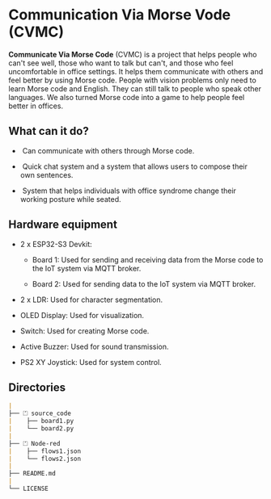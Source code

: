 # Communication Via Morse Vode (CVMC)

<b>Communicate Via Morse Code</b> (CVMC) is a project that helps people who can't see well, those who want to talk but can't, and those who feel uncomfortable in office settings. It helps them communicate with others and feel better by using Morse code. People with vision problems only need to learn Morse code and English. They can still talk to people who speak other languages. We also turned Morse code into a game to help people feel better in offices.

## What can it do?
- &nbsp;Can communicate with others through Morse code.
+ &nbsp;Quick chat system and a system that allows users to compose their own sentences.
- &nbsp;System that helps individuals with office syndrome change their working posture while seated.

## Hardware equipment
+ 2 x ESP32-S3 Devkit:
  - Board 1: Used for sending and receiving data from the Morse code to the IoT system via MQTT broker.
    
  - Board 2: Used for sending data to the IoT system via MQTT broker.
    
+ 2 x LDR: Used for character segmentation.
  
+ OLED Display: Used for visualization.
  
+ Switch: Used for creating Morse code.
  
+ Active Buzzer: Used for sound transmission.

+ PS2 XY Joystick: Used for system control.

## Directories
```md
|
├── ⏍ source_code 
|    ├── board1.py
|    └── board2.py
|
├── ⏍ Node-red
|    ├── flows1.json
|    └── flows2.json
|
├── README.md
|
└── LICENSE
```


